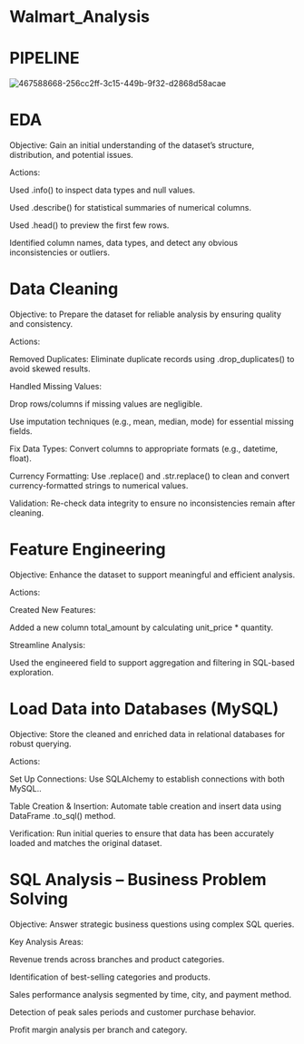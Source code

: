 # Walmart_Analysis

# PIPELINE

![467588668-256cc2ff-3c15-449b-9f32-d2868d58acae](https://github.com/user-attachments/assets/d3df1ff0-fc61-4d8b-b882-cf7130c7eaf4)

# EDA
Objective: Gain an initial understanding of the dataset’s structure, distribution, and potential issues.

Actions:

Used .info() to inspect data types and null values.

Used .describe() for statistical summaries of numerical columns.


Used .head() to preview the first few rows.

Identified column names, data types, and detect any obvious inconsistencies or outliers.

# Data Cleaning
Objective: to Prepare the dataset for reliable analysis by ensuring quality and consistency.

Actions:

Removed Duplicates: Eliminate duplicate records using .drop_duplicates() to avoid skewed results.

Handled Missing Values:

Drop rows/columns if missing values are negligible.

Use imputation techniques (e.g., mean, median, mode) for essential missing fields.

Fix Data Types: Convert columns to appropriate formats (e.g., datetime, float).

Currency Formatting: Use .replace() and .str.replace() to clean and convert currency-formatted strings to numerical values.

Validation: Re-check data integrity to ensure no inconsistencies remain after cleaning.

# Feature Engineering
Objective: Enhance the dataset to support meaningful and efficient analysis.

Actions:

Created New Features:

Added a new column total_amount by calculating unit_price * quantity.

Streamline Analysis:

Used the engineered field to support aggregation and filtering in SQL-based exploration.

# Load Data into Databases (MySQL)
Objective: Store the cleaned and enriched data in relational databases for robust querying.

Actions:

Set Up Connections: Use SQLAlchemy to establish connections with both MySQL..

Table Creation & Insertion: Automate table creation and insert data using DataFrame .to_sql() method.

Verification: Run initial queries to ensure that data has been accurately loaded and matches the original dataset.

# SQL Analysis – Business Problem Solving
Objective: Answer strategic business questions using complex SQL queries.

Key Analysis Areas:

Revenue trends across branches and product categories.

Identification of best-selling categories and products.

Sales performance analysis segmented by time, city, and payment method.

Detection of peak sales periods and customer purchase behavior.

Profit margin analysis per branch and category.

